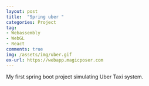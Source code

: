 ```yaml
---
layout: post
title:  "Spring uber "
categories: Project
tag: 
- Webassembly
- WebGL
- React
comments: true
img: /assets/img/uber.gif
ex-url: https://webapp.magicposer.com
---
```

My first spring boot project simulating Uber Taxi system.

<!--more-->